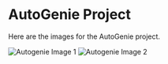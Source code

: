 # AutoGenie Project

Here are the images for the AutoGenie project.

![Autogenie Image 1](autogeniepng1.png)
![Autogenie Image 2](autogeniepng2.png)


